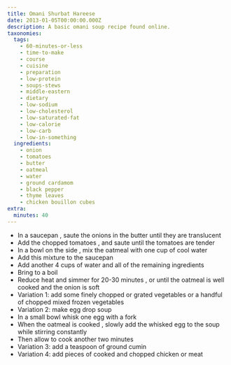 ```yaml
---
title: Omani Shurbat Hareese
date: 2013-01-05T00:00:00.000Z
description: A basic omani soup recipe found online.
taxonomies:
  tags:
    - 60-minutes-or-less
    - time-to-make
    - course
    - cuisine
    - preparation
    - low-protein
    - soups-stews
    - middle-eastern
    - dietary
    - low-sodium
    - low-cholesterol
    - low-saturated-fat
    - low-calorie
    - low-carb
    - low-in-something
  ingredients:
    - onion
    - tomatoes
    - butter
    - oatmeal
    - water
    - ground cardamom
    - black pepper
    - thyme leaves
    - chicken bouillon cubes
extra:
  minutes: 40
---
```

 - In a saucepan , saute the onions in the butter until they are translucent
 - Add the chopped tomatoes , and saute until the tomatoes are tender
 - In a bowl on the side , mix the oatmeal with one cup of cool water
 - Add this mixture to the saucepan
 - Add another 4 cups of water and all of the remaining ingredients
 - Bring to a boil
 - Reduce heat and simmer for 20-30 minutes , or until the oatmeal is well cooked and the onion is soft
 - Variation 1: add some finely chopped or grated vegetables or a handful of chopped mixed frozen vegetables
 - Variation 2: make egg drop soup
 - In a small bowl whisk one egg with a fork
 - When the oatmeal is cooked , slowly add the whisked egg to the soup while stirring constantly
 - Then allow to cook another two minutes
 - Variation 3: add a teaspoon of ground cumin
 - Variation 4: add pieces of cooked and chopped chicken or meat
